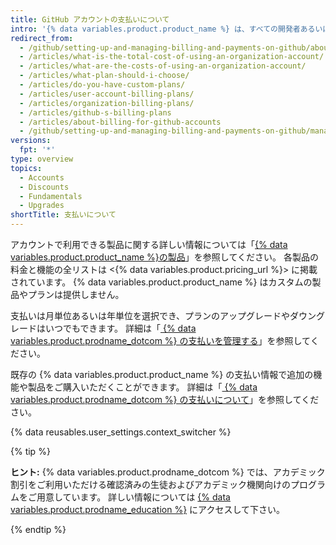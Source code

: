 ```yaml
---
title: GitHub アカウントの支払いについて
intro: '{% data variables.product.product_name %} は、すべての開発者あるいは Team に対して無償版と有償版の製品が用意されています。'
redirect_from:
  - /github/setting-up-and-managing-billing-and-payments-on-github/about-billing-for-github-accounts
  - /articles/what-is-the-total-cost-of-using-an-organization-account/
  - /articles/what-are-the-costs-of-using-an-organization-account/
  - /articles/what-plan-should-i-choose/
  - /articles/do-you-have-custom-plans/
  - /articles/user-account-billing-plans/
  - /articles/organization-billing-plans/
  - /articles/github-s-billing-plans
  - /articles/about-billing-for-github-accounts
  - /github/setting-up-and-managing-billing-and-payments-on-github/managing-billing-for-your-github-account/about-billing-for-github-accounts
versions:
  fpt: '*'
type: overview
topics:
  - Accounts
  - Discounts
  - Fundamentals
  - Upgrades
shortTitle: 支払いについて
---
```


アカウントで利用できる製品に関する詳しい情報については「[{% data variables.product.product_name %}の製品](/articles/github-s-products)」を参照してください。 各製品の料金と機能の全リストは <{% data variables.product.pricing_url %}> に掲載されています。 {% data variables.product.product_name %} はカスタムの製品やプランは提供しません。

支払いは月単位あるいは年単位を選択でき、プランのアップグレードやダウングレードはいつでもできます。 詳細は「[ {% data variables.product.prodname_dotcom %} の支払いを管理する](/articles/managing-billing-for-your-github-account)」を参照してください。

既存の {% data variables.product.product_name %} の支払い情報で追加の機能や製品をご購入いただくことができます。 詳細は「[ {% data variables.product.prodname_dotcom %} の支払いについて](/articles/about-billing-on-github)」を参照してください。

{% data reusables.user_settings.context_switcher %}

{% tip %}

**ヒント:** {% data variables.product.prodname_dotcom %} では、アカデミック割引をご利用いただける確認済みの生徒およびアカデミック機関向けのプログラムをご用意しています。 詳しい情報については [{% data variables.product.prodname_education %}](https://education.github.com/) にアクセスして下さい。

{% endtip %}


